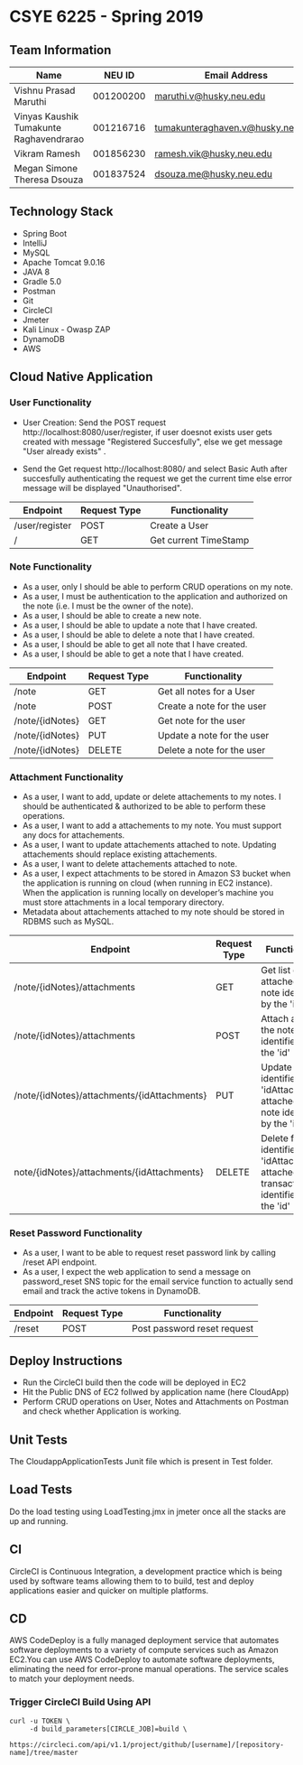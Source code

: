 # CSYE 6225 - Spring 2019

## Team Information

| Name | NEU ID | Email Address |
| --- | --- | --- |
| Vishnu Prasad Maruthi|001200200 |maruthi.v@husky.neu.edu |
| Vinyas Kaushik Tumakunte Raghavendrarao|001216716|tumakunteraghaven.v@husky.neu.edu|
| Vikram Ramesh|001856230|ramesh.vik@husky.neu.edu|
| Megan Simone Theresa Dsouza|001837524|dsouza.me@husky.neu.edu |

## Technology Stack

* Spring Boot
* IntelliJ
* MySQL
* Apache Tomcat 9.0.16
* JAVA 8
* Gradle 5.0
* Postman
* Git
* CircleCI
* Jmeter
* Kali Linux - Owasp ZAP
* DynamoDB
* AWS

## Cloud Native Application 

### User Functionality

* User Creation: Send the POST request http://localhost:8080/user/register, if user doesnot exists user gets created with message "Registered Succesfully", else we get message "User already exists" .

* Send the Get request http://localhost:8080/ and select Basic Auth after succesfully authenticating the request we get the current time else error message will be displayed "Unauthorised".

| Endpoint | Request Type | Functionality |
| --------- | --------- | --------- |
| /user/register | POST | Create a User |
| / | GET | Get current TimeStamp |


### Note Functionality 

* As a user, only I should be able to perform CRUD operations on my note.
* As a user, I must be authentication to the application and authorized on the note (i.e. I must be the owner of the note).
* As a user, I should be able to create a new note.
* As a user, I should be able to update a note that I have created.
* As a user, I should be able to delete a note that I have created.
* As a user, I should be able to get all note that I have created.
* As a user, I should be able to get a note that I have created.

| Endpoint | Request Type | Functionality |
| --------- | --------- | --------- |
| /note | GET | Get all notes for a User |
| /note | POST | Create a note for the user |
| /note/{idNotes} | GET | Get note for the user |
| /note/{idNotes} | PUT | Update a note for the user |
| /note/{idNotes} | DELETE | Delete a note for the user |

### Attachment Functionality 

* As a user, I want to add, update or delete attachements to my notes. I should be authenticated & authorized to be able to perform these operations.
* As a user, I want to add a attachements to my note. You must support any docs for attachements.
* As a user, I want to update attachements attached to note. Updating attachements should replace existing attachements.
* As a user, I want to delete attachements attached to note.
* As a user, I expect attachments to be stored in Amazon S3 bucket when the application is running on cloud (when running in EC2 instance). When the application is running locally on developer’s machine you must store attachments in a local temporary directory.
* Metadata about attachements attached to my note should be stored in RDBMS such as MySQL.

| Endpoint | Request Type | Functionality |
| --------- | --------- | --------- |
| /note/{idNotes}/attachments | GET | Get list of files attached to the note identified by the 'id' |
| /note/{idNotes}/attachments | POST | Attach a file to the note identified by the 'id' |
| /note/{idNotes}/attachments/{idAttachments} | PUT | Update file identified by 'idAttachments' attached to the note identified by the 'id' |
| note/{idNotes}/attachments/{idAttachments} | DELETE | Delete file identified by 'idAttachments' attached to the transaction identified by the 'id'|

### Reset Password Functionality

* As a user, I want to be able to request reset password link by calling /reset API endpoint.
* As a user, I expect the web application to send a message on password_reset SNS topic for the email service function to    actually send email and track the active tokens in DynamoDB.

| Endpoint | Request Type | Functionality |
| --------- | --------- | --------- |
| /reset | POST | Post password reset request |


## Deploy Instructions

* Run the CircleCI build then the code will be deployed in EC2
* Hit the Public DNS of EC2 follwed by application name (here CloudApp)
* Perform CRUD operations on User, Notes and Attachments on Postman and check whether Application is working.


## Unit Tests
The CloudappApplicationTests Junit file which is present in Test folder.

## Load Tests
Do the load testing using LoadTesting.jmx in jmeter once all the stacks are up and running.

## CI
CircleCI is Continuous Integration, a development practice which is being used by software teams allowing them to to build, test and deploy applications easier and quicker on multiple platforms.

## CD 
AWS CodeDeploy is a fully managed deployment service that automates software deployments to a variety of compute services such as Amazon EC2.You can use AWS CodeDeploy to automate software deployments, eliminating the need for error-prone manual operations. The service scales to match your deployment needs.

### Trigger CircleCI Build Using API

```
curl -u TOKEN \
     -d build_parameters[CIRCLE_JOB]=build \
     https://circleci.com/api/v1.1/project/github/[username]/[repository-name]/tree/master
```








